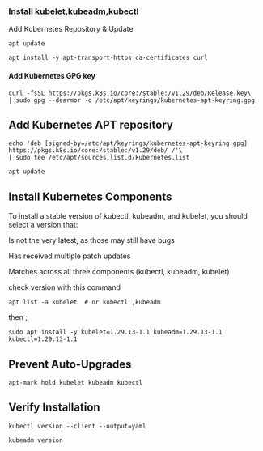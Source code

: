 
### Install kubelet,kubeadm,kubectl
Add Kubernetes Repository & Update
```
apt update
```
```
apt install -y apt-transport-https ca-certificates curl
```
#### Add Kubernetes GPG key
```
curl -fsSL https://pkgs.k8s.io/core:/stable:/v1.29/deb/Release.key\
| sudo gpg --dearmor -o /etc/apt/keyrings/kubernetes-apt-keyring.gpg
```
## Add Kubernetes APT repository
```
echo 'deb [signed-by=/etc/apt/keyrings/kubernetes-apt-keyring.gpg] https://pkgs.k8s.io/core:/stable:/v1.29/deb/ /'\
| sudo tee /etc/apt/sources.list.d/kubernetes.list
```
```
apt update
```
## Install Kubernetes Components
To install a stable version of kubectl, kubeadm, and kubelet, you should select a version that:

Is not the very latest, as those may still have bugs

Has received multiple patch updates

Matches across all three components (kubectl, kubeadm, kubelet)


check version with this command
```
apt list -a kubelet  # or kubectl ,kubeadm
```
then ;
```
sudo apt install -y kubelet=1.29.13-1.1 kubeadm=1.29.13-1.1 kubectl=1.29.13-1.1
```

## Prevent Auto-Upgrades
```
apt-mark hold kubelet kubeadm kubectl
```
## Verify Installation
```
kubectl version --client --output=yaml
```
```
kubeadm version
```


